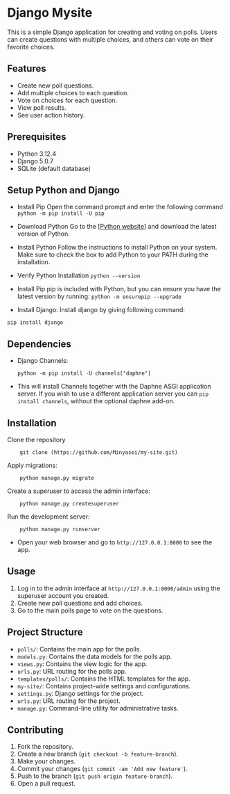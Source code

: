 # Django Mysite

This is a simple Django application for creating and voting on polls. Users can create questions with multiple choices, and others can vote on their favorite choices.

## Features

- Create new poll questions.
- Add multiple choices to each question.
- Vote on choices for each question.
- View poll results.
- See user action history.

## Prerequisites

- Python 3.12.4
- Django 5.0.7
- SQLite (default database)

## Setup Python and Django
- Install Pip
Open the command prompt and enter the following command
`
  python -m pip install -U pip
`

- Download Python 
Go to the [[Python website](https://www.python.org/downloads/)] and download the latest version of Python.

- Install Python
Follow the instructions to install Python on your system. Make sure to check the box to add Python to your PATH during the installation.

- Verify Python Installation
`
    python --version
`

- Install Pip
pip is included with Python, but you can ensure you have the latest version by running:
`
    python -m ensurepip --upgrade
`

- Install Django:
Install django by giving following command:
 
`
  pip install django
`
## Dependencies
- Django Channels:

  `
  python -m pip install -U channels["daphne"]
  `

- This will install Channels together with the Daphne ASGI application server. If you wish to use a different application server you can `pip install channels`, without the optional daphne add-on.

## Installation

Clone the repository
```
    git clone (https://github.com/Minyasei/my-site.git)
```
Apply migrations:
```
    python manage.py migrate
```
Create a superuser to access the admin interface:
```
    python manage.py createsuperuser
```
Run the development server:
```
    python manage.py runserver
```
- Open your web browser and go to `http://127.0.0.1:8000` to see the app.

## Usage

1. Log in to the admin interface at `http://127.0.0.1:8000/admin` using the superuser account you created.
2. Create new poll questions and add choices.
3. Go to the main polls page to vote on the questions.

## Project Structure

  - `polls/`: Contains the main app for the polls.
  - `models.py`: Contains the data models for the polls app.
  - `views.py`: Contains the view logic for the app.
  - `urls.py`: URL routing for the polls app.
  - `templates/polls/`: Contains the HTML templates for the app.
  - `my-site/`: Contains project-wide settings and configurations.
  - `settings.py`: Django settings for the project.
  - `urls.py`: URL routing for the project.
  - `manage.py`: Command-line utility for administrative tasks.

## Contributing

1. Fork the repository.
2. Create a new branch (`git checkout -b feature-branch`).
3. Make your changes.
4. Commit your changes (`git commit -am 'Add new feature'`).
5. Push to the branch (`git push origin feature-branch`).
6. Open a pull request.
